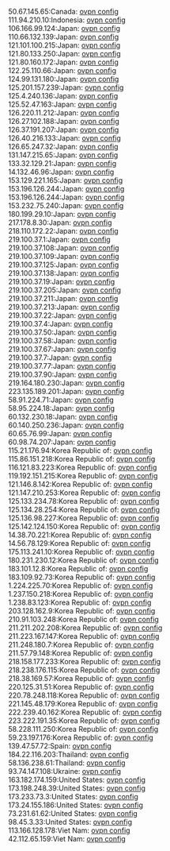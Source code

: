 50.67.145.65:Canada: [ovpn config](vpn/50_67_145_65.ovpn)  
111.94.210.10:Indonesia: [ovpn config](vpn/111_94_210_10.ovpn)  
106.166.99.124:Japan: [ovpn config](vpn/106_166_99_124.ovpn)  
110.66.132.139:Japan: [ovpn config](vpn/110_66_132_139.ovpn)  
121.101.100.215:Japan: [ovpn config](vpn/121_101_100_215.ovpn)  
121.80.133.250:Japan: [ovpn config](vpn/121_80_133_250.ovpn)  
121.80.160.172:Japan: [ovpn config](vpn/121_80_160_172.ovpn)  
122.25.110.66:Japan: [ovpn config](vpn/122_25_110_66.ovpn)  
124.99.131.180:Japan: [ovpn config](vpn/124_99_131_180.ovpn)  
125.201.157.239:Japan: [ovpn config](vpn/125_201_157_239.ovpn)  
125.4.240.136:Japan: [ovpn config](vpn/125_4_240_136.ovpn)  
125.52.47.163:Japan: [ovpn config](vpn/125_52_47_163.ovpn)  
126.220.11.212:Japan: [ovpn config](vpn/126_220_11_212.ovpn)  
126.27.102.188:Japan: [ovpn config](vpn/126_27_102_188.ovpn)  
126.37.191.207:Japan: [ovpn config](vpn/126_37_191_207.ovpn)  
126.40.216.133:Japan: [ovpn config](vpn/126_40_216_133.ovpn)  
126.65.247.32:Japan: [ovpn config](vpn/126_65_247_32.ovpn)  
131.147.215.65:Japan: [ovpn config](vpn/131_147_215_65.ovpn)  
133.32.129.21:Japan: [ovpn config](vpn/133_32_129_21.ovpn)  
14.132.46.96:Japan: [ovpn config](vpn/14_132_46_96.ovpn)  
153.129.221.165:Japan: [ovpn config](vpn/153_129_221_165.ovpn)  
153.196.126.244:Japan: [ovpn config](vpn/153_196_126_244.ovpn)  
153.196.126.244:Japan: [ovpn config](vpn/153_196_126_244.ovpn)  
153.232.75.240:Japan: [ovpn config](vpn/153_232_75_240.ovpn)  
180.199.29.10:Japan: [ovpn config](vpn/180_199_29_10.ovpn)  
217.178.8.30:Japan: [ovpn config](vpn/217_178_8_30.ovpn)  
218.110.172.22:Japan: [ovpn config](vpn/218_110_172_22.ovpn)  
219.100.37.1:Japan: [ovpn config](vpn/219_100_37_1.ovpn)  
219.100.37.108:Japan: [ovpn config](vpn/219_100_37_108.ovpn)  
219.100.37.109:Japan: [ovpn config](vpn/219_100_37_109.ovpn)  
219.100.37.125:Japan: [ovpn config](vpn/219_100_37_125.ovpn)  
219.100.37.138:Japan: [ovpn config](vpn/219_100_37_138.ovpn)  
219.100.37.19:Japan: [ovpn config](vpn/219_100_37_19.ovpn)  
219.100.37.205:Japan: [ovpn config](vpn/219_100_37_205.ovpn)  
219.100.37.211:Japan: [ovpn config](vpn/219_100_37_211.ovpn)  
219.100.37.213:Japan: [ovpn config](vpn/219_100_37_213.ovpn)  
219.100.37.22:Japan: [ovpn config](vpn/219_100_37_22.ovpn)  
219.100.37.4:Japan: [ovpn config](vpn/219_100_37_4.ovpn)  
219.100.37.50:Japan: [ovpn config](vpn/219_100_37_50.ovpn)  
219.100.37.58:Japan: [ovpn config](vpn/219_100_37_58.ovpn)  
219.100.37.67:Japan: [ovpn config](vpn/219_100_37_67.ovpn)  
219.100.37.7:Japan: [ovpn config](vpn/219_100_37_7.ovpn)  
219.100.37.77:Japan: [ovpn config](vpn/219_100_37_77.ovpn)  
219.100.37.90:Japan: [ovpn config](vpn/219_100_37_90.ovpn)  
219.164.180.230:Japan: [ovpn config](vpn/219_164_180_230.ovpn)  
223.135.189.201:Japan: [ovpn config](vpn/223_135_189_201.ovpn)  
58.91.224.71:Japan: [ovpn config](vpn/58_91_224_71.ovpn)  
58.95.224.18:Japan: [ovpn config](vpn/58_95_224_18.ovpn)  
60.132.230.18:Japan: [ovpn config](vpn/60_132_230_18.ovpn)  
60.140.250.236:Japan: [ovpn config](vpn/60_140_250_236.ovpn)  
60.65.76.99:Japan: [ovpn config](vpn/60_65_76_99.ovpn)  
60.98.74.207:Japan: [ovpn config](vpn/60_98_74_207.ovpn)  
115.21.176.94:Korea Republic of: [ovpn config](vpn/115_21_176_94.ovpn)  
115.86.151.218:Korea Republic of: [ovpn config](vpn/115_86_151_218.ovpn)  
116.121.83.223:Korea Republic of: [ovpn config](vpn/116_121_83_223.ovpn)  
119.192.151.215:Korea Republic of: [ovpn config](vpn/119_192_151_215.ovpn)  
121.146.8.142:Korea Republic of: [ovpn config](vpn/121_146_8_142.ovpn)  
121.147.210.253:Korea Republic of: [ovpn config](vpn/121_147_210_253.ovpn)  
125.133.234.78:Korea Republic of: [ovpn config](vpn/125_133_234_78.ovpn)  
125.134.28.254:Korea Republic of: [ovpn config](vpn/125_134_28_254.ovpn)  
125.136.98.227:Korea Republic of: [ovpn config](vpn/125_136_98_227.ovpn)  
125.142.124.150:Korea Republic of: [ovpn config](vpn/125_142_124_150.ovpn)  
14.38.70.221:Korea Republic of: [ovpn config](vpn/14_38_70_221.ovpn)  
14.56.78.129:Korea Republic of: [ovpn config](vpn/14_56_78_129.ovpn)  
175.113.241.10:Korea Republic of: [ovpn config](vpn/175_113_241_10.ovpn)  
180.231.230.12:Korea Republic of: [ovpn config](vpn/180_231_230_12.ovpn)  
183.101.12.8:Korea Republic of: [ovpn config](vpn/183_101_12_8.ovpn)  
183.109.92.73:Korea Republic of: [ovpn config](vpn/183_109_92_73.ovpn)  
1.224.225.70:Korea Republic of: [ovpn config](vpn/1_224_225_70.ovpn)  
1.237.150.218:Korea Republic of: [ovpn config](vpn/1_237_150_218.ovpn)  
1.238.83.123:Korea Republic of: [ovpn config](vpn/1_238_83_123.ovpn)  
203.128.162.9:Korea Republic of: [ovpn config](vpn/203_128_162_9.ovpn)  
210.91.103.248:Korea Republic of: [ovpn config](vpn/210_91_103_248.ovpn)  
211.211.202.208:Korea Republic of: [ovpn config](vpn/211_211_202_208.ovpn)  
211.223.167.147:Korea Republic of: [ovpn config](vpn/211_223_167_147.ovpn)  
211.248.180.7:Korea Republic of: [ovpn config](vpn/211_248_180_7.ovpn)  
211.57.79.148:Korea Republic of: [ovpn config](vpn/211_57_79_148.ovpn)  
218.158.177.233:Korea Republic of: [ovpn config](vpn/218_158_177_233.ovpn)  
218.238.176.115:Korea Republic of: [ovpn config](vpn/218_238_176_115.ovpn)  
218.38.169.57:Korea Republic of: [ovpn config](vpn/218_38_169_57.ovpn)  
220.125.31.51:Korea Republic of: [ovpn config](vpn/220_125_31_51.ovpn)  
220.78.248.118:Korea Republic of: [ovpn config](vpn/220_78_248_118.ovpn)  
221.145.48.179:Korea Republic of: [ovpn config](vpn/221_145_48_179.ovpn)  
222.239.40.162:Korea Republic of: [ovpn config](vpn/222_239_40_162.ovpn)  
223.222.191.35:Korea Republic of: [ovpn config](vpn/223_222_191_35.ovpn)  
58.228.111.250:Korea Republic of: [ovpn config](vpn/58_228_111_250.ovpn)  
59.23.197.176:Korea Republic of: [ovpn config](vpn/59_23_197_176.ovpn)  
139.47.57.72:Spain: [ovpn config](vpn/139_47_57_72.ovpn)  
184.22.116.203:Thailand: [ovpn config](vpn/184_22_116_203.ovpn)  
58.136.238.61:Thailand: [ovpn config](vpn/58_136_238_61.ovpn)  
93.74.147.108:Ukraine: [ovpn config](vpn/93_74_147_108.ovpn)  
163.182.174.159:United States: [ovpn config](vpn/163_182_174_159.ovpn)  
173.198.248.39:United States: [ovpn config](vpn/173_198_248_39.ovpn)  
173.233.73.3:United States: [ovpn config](vpn/173_233_73_3.ovpn)  
173.24.155.186:United States: [ovpn config](vpn/173_24_155_186.ovpn)  
73.231.61.62:United States: [ovpn config](vpn/73_231_61_62.ovpn)  
98.45.3.33:United States: [ovpn config](vpn/98_45_3_33.ovpn)  
113.166.128.178:Viet Nam: [ovpn config](vpn/113_166_128_178.ovpn)  
42.112.65.159:Viet Nam: [ovpn config](vpn/42_112_65_159.ovpn)  
